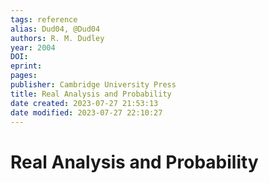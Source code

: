 ```yaml
---
tags: reference
alias: Dud04, @Dud04
authors: R. M. Dudley
year: 2004
DOI: 
eprint: 
pages: 
publisher: Cambridge University Press
title: Real Analysis and Probability
date created: 2023-07-27 21:53:13
date modified: 2023-07-27 22:10:27
---
```


# Real Analysis and Probability